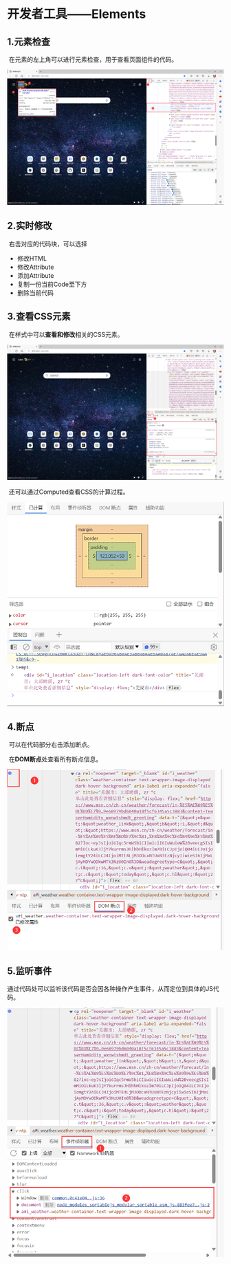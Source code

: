 # 开发者工具——Elements

## 1.元素检查

​	在元素的左上角可以进行元素检查，用于查看页面组件的代码。

![image-20230809230820693](./assets/image-20230809230820693.png)

## 2.实时修改

​	右击对应的代码块，可以选择

* 修改HTML
* 修改Attribute
* 添加Attribute
* 复制一份当前Code至下方
* 删除当前代码

## 3.查看CSS元素

​	在样式中可以**查看和修改**相关的CSS元素。

![image-20230809233701759](./assets/image-20230809233701759.png)

​	还可以通过Computed查看CSS的计算过程。

![image-20230809234313112](./assets/image-20230809234313112.png)

## 4.断点

​	可以在代码部分右击添加断点。

​	在**DOM断点**处查看所有断点信息。

![image-20230809234815723](./assets/image-20230809234815723.png)

## 5.监听事件

​	通过代码处可以监听该代码是否会因各种操作产生事件，从而定位到具体的JS代码。

![image-20230809235051134](./assets/image-20230809235051134.png)